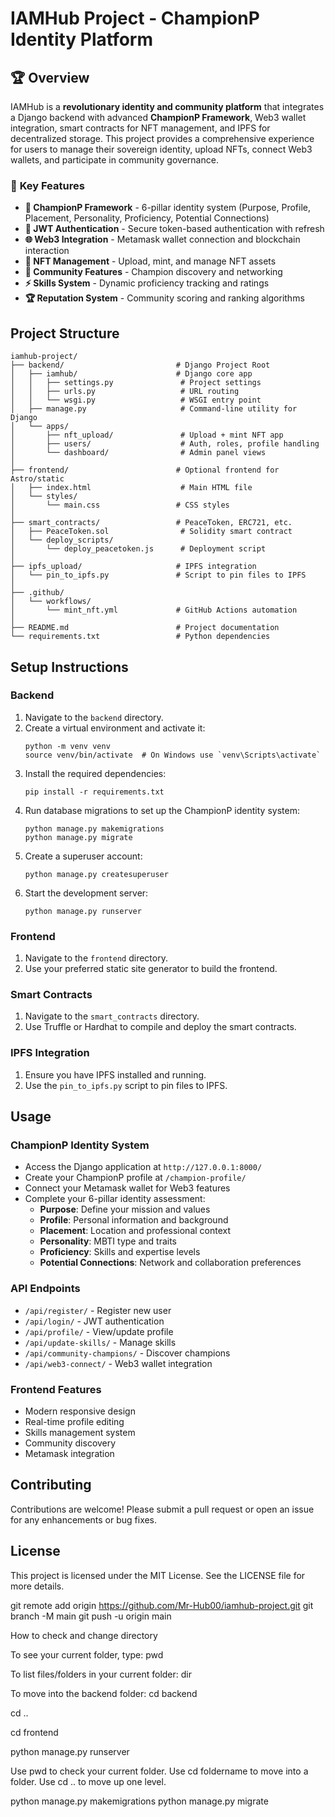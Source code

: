 # IAMHub Project - ChampionP Identity Platform

## 🏆 Overview
IAMHub is a **revolutionary identity and community platform** that integrates a Django backend with advanced **ChampionP Framework**, Web3 wallet integration, smart contracts for NFT management, and IPFS for decentralized storage. This project provides a comprehensive experience for users to manage their sovereign identity, upload NFTs, connect Web3 wallets, and participate in community governance.

### 🚀 **Key Features**
- **🎯 ChampionP Framework** - 6-pillar identity system (Purpose, Profile, Placement, Personality, Proficiency, Potential Connections)
- **🔐 JWT Authentication** - Secure token-based authentication with refresh
- **🌐 Web3 Integration** - Metamask wallet connection and blockchain interaction
- **🎨 NFT Management** - Upload, mint, and manage NFT assets
- **🤝 Community Features** - Champion discovery and networking
- **⚡ Skills System** - Dynamic proficiency tracking and ratings
- **🏆 Reputation System** - Community scoring and ranking algorithms

## Project Structure
```
iamhub-project/
├── backend/                         # Django Project Root
│   ├── iamhub/                      # Django core app
│   │   ├── settings.py               # Project settings
│   │   ├── urls.py                   # URL routing
│   │   └── wsgi.py                   # WSGI entry point
│   ├── manage.py                     # Command-line utility for Django
│   └── apps/
│       ├── nft_upload/               # Upload + mint NFT app
│       ├── users/                    # Auth, roles, profile handling
│       └── dashboard/                # Admin panel views
│
├── frontend/                        # Optional frontend for Astro/static
│   ├── index.html                    # Main HTML file
│   └── styles/
│       └── main.css                 # CSS styles
│
├── smart_contracts/                 # PeaceToken, ERC721, etc.
│   ├── PeaceToken.sol                # Solidity smart contract
│   └── deploy_scripts/
│       └── deploy_peacetoken.js      # Deployment script
│
├── ipfs_upload/                     # IPFS integration
│   └── pin_to_ipfs.py               # Script to pin files to IPFS
│
├── .github/
│   └── workflows/
│       └── mint_nft.yml             # GitHub Actions automation
│
├── README.md                        # Project documentation
└── requirements.txt                 # Python dependencies
```

## Setup Instructions

### Backend
1. Navigate to the `backend` directory.
2. Create a virtual environment and activate it:
   ```
   python -m venv venv
   source venv/bin/activate  # On Windows use `venv\Scripts\activate`
   ```
3. Install the required dependencies:
   ```
   pip install -r requirements.txt
   ```
4. Run database migrations to set up the ChampionP identity system:
   ```
   python manage.py makemigrations
   python manage.py migrate
   ```
5. Create a superuser account:
   ```
   python manage.py createsuperuser
   ```
6. Start the development server:
   ```
   python manage.py runserver
   ```

### Frontend
1. Navigate to the `frontend` directory.
2. Use your preferred static site generator to build the frontend.

### Smart Contracts
1. Navigate to the `smart_contracts` directory.
2. Use Truffle or Hardhat to compile and deploy the smart contracts.

### IPFS Integration
1. Ensure you have IPFS installed and running.
2. Use the `pin_to_ipfs.py` script to pin files to IPFS.

## Usage

### ChampionP Identity System
- Access the Django application at `http://127.0.0.1:8000/`
- Create your ChampionP profile at `/champion-profile/`
- Connect your Metamask wallet for Web3 features
- Complete your 6-pillar identity assessment:
  - **Purpose**: Define your mission and values
  - **Profile**: Personal information and background
  - **Placement**: Location and professional context
  - **Personality**: MBTI type and traits
  - **Proficiency**: Skills and expertise levels
  - **Potential Connections**: Network and collaboration preferences

### API Endpoints
- `/api/register/` - Register new user
- `/api/login/` - JWT authentication
- `/api/profile/` - View/update profile
- `/api/update-skills/` - Manage skills
- `/api/community-champions/` - Discover champions
- `/api/web3-connect/` - Web3 wallet integration

### Frontend Features
- Modern responsive design
- Real-time profile editing
- Skills management system
- Community discovery
- Metamask integration

## Contributing
Contributions are welcome! Please submit a pull request or open an issue for any enhancements or bug fixes.

## License
This project is licensed under the MIT License. See the LICENSE file for more details.

git remote add origin https://github.com/Mr-Hub00/iamhub-project.git
git branch -M main
git push -u origin main

How to check and change directory

To see your current folder, type:
pwd

To list files/folders in your current folder:
dir

To move into the backend folder:
cd backend

cd ..

cd frontend

python manage.py runserver

Use pwd to check your current folder.
Use cd foldername to move into a folder.
Use cd .. to move up one level.

python manage.py makemigrations
python manage.py migrate